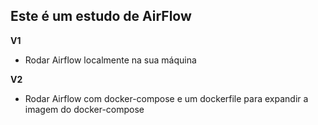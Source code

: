## Este é um estudo de AirFlow


**V1**
 - Rodar Airflow localmente na sua máquina

**V2**
 - Rodar Airflow com docker-compose e um dockerfile para expandir a imagem do docker-compose